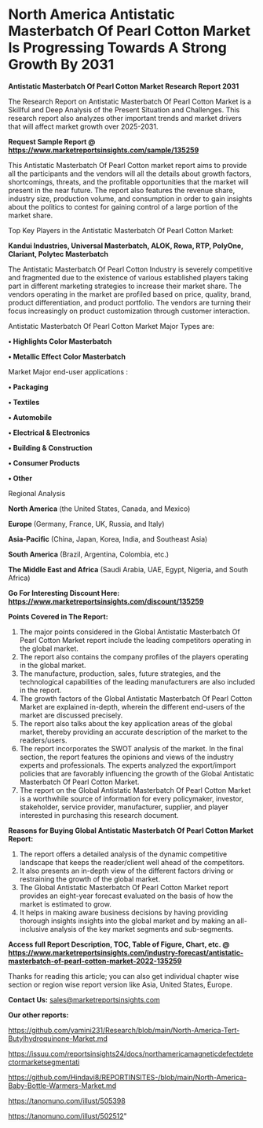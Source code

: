 # North America Antistatic Masterbatch Of Pearl Cotton Market Is Progressing Towards A Strong Growth By 2031

<strong>Antistatic Masterbatch Of Pearl Cotton Market Research Report 2031</strong>

The Research Report on Antistatic Masterbatch Of Pearl Cotton Market is a Skillful and Deep Analysis of the Present Situation and Challenges. This research report also analyzes other important trends and market drivers that will affect market growth over 2025-2031.

<strong>Request Sample Report @ <a href=https://www.marketreportsinsights.com/sample/135259>https://www.marketreportsinsights.com/sample/135259</a></strong>

This Antistatic Masterbatch Of Pearl Cotton market report aims to provide all the participants and the vendors will all the details about growth factors, shortcomings, threats, and the profitable opportunities that the market will present in the near future. The report also features the revenue share, industry size, production volume, and consumption in order to gain insights about the politics to contest for gaining control of a large portion of the market share.

Top Key Players in the Antistatic Masterbatch Of Pearl Cotton Market:

<strong>Kandui Industries, Universal Masterbatch, ALOK, Rowa, RTP, PolyOne, Clariant, Polytec Masterbatch</strong>

The Antistatic Masterbatch Of Pearl Cotton Industry is severely competitive and fragmented due to the existence of various established players taking part in different marketing strategies to increase their market share. The vendors operating in the market are profiled based on price, quality, brand, product differentiation, and product portfolio. The vendors are turning their focus increasingly on product customization through customer interaction.

Antistatic Masterbatch Of Pearl Cotton Market Major Types are:

<strong>• Highlights Color Masterbatch

• Metallic Effect Color Masterbatch</strong>

Market Major end-user applications :

<strong>• Packaging

• Textiles

• Automobile

• Electrical & Electronics

• Building & Construction

• Consumer Products

• Other</strong>

Regional Analysis

</u><strong><b>North America</b></strong> (the United States, Canada, and Mexico)

<strong><b>Europe </b></strong>(Germany, France, UK, Russia, and Italy)

<strong><b>Asia-Pacific</b></strong> (China, Japan, Korea, India, and Southeast Asia)

<strong><b>South America</b></strong> (Brazil, Argentina, Colombia, etc.)

<strong><b>The Middle East and Africa</b></strong> (Saudi Arabia, UAE, Egypt, Nigeria, and South Africa)

<strong>Go For Interesting Discount Here: <a href=https://www.marketreportsinsights.com/discount/135259>https://www.marketreportsinsights.com/discount/135259</a></strong>

<strong>Points Covered in The Report:</strong>
<ol>
  <li>The major points considered in the Global Antistatic Masterbatch Of Pearl Cotton Market report include the leading competitors operating in the global market.</li>
  <li>The report also contains the company profiles of the players operating in the global market.</li>
  <li>The manufacture, production, sales, future strategies, and the technological capabilities of the leading manufacturers are also included in the report.</li>
  <li>The growth factors of the Global Antistatic Masterbatch Of Pearl Cotton Market are explained in-depth, wherein the different end-users of the market are discussed precisely.</li>
  <li>The report also talks about the key application areas of the global market, thereby providing an accurate description of the market to the readers/users.</li>
  <li>The report incorporates the SWOT analysis of the market. In the final section, the report features the opinions and views of the industry experts and professionals. The experts analyzed the export/import policies that are favorably influencing the growth of the Global Antistatic Masterbatch Of Pearl Cotton Market.</li>
  <li>The report on the Global Antistatic Masterbatch Of Pearl Cotton Market is a worthwhile source of information for every policymaker, investor, stakeholder, service provider, manufacturer, supplier, and player interested in purchasing this research document.</li>
</ol>
<strong>Reasons for Buying Global Antistatic Masterbatch Of Pearl Cotton Market Report:</strong>

<ol>
  <li>The report offers a detailed analysis of the dynamic competitive landscape that keeps the reader/client well ahead of the competitors.</li>
  <li>It also presents an in-depth view of the different factors driving or restraining the growth of the global market.</li>
  <li>The Global Antistatic Masterbatch Of Pearl Cotton Market report provides an eight-year forecast evaluated on the basis of how the market is estimated to grow.</li>
  <li>It helps in making aware business decisions by having providing thorough insights insights into the global market and by making an all-inclusive analysis of the key market segments and sub-segments.</li>
</ol>
<strong>Access full Report Description, TOC, Table of Figure, Chart, etc. @ <a href=https://www.marketreportsinsights.com/industry-forecast/antistatic-masterbatch-of-pearl-cotton-market-2022-135259>https://www.marketreportsinsights.com/industry-forecast/antistatic-masterbatch-of-pearl-cotton-market-2022-135259</a></strong>


Thanks for reading this article; you can also get individual chapter wise section or region wise report version like Asia, United States, Europe.

<strong>Contact Us:</strong>
sales@marketreportsinsights.com

<strong>Our other reports:</strong>

<a href=https://github.com/yamini231/Research/blob/main/North-America-Tert-Butylhydroquinone-Market.md>https://github.com/yamini231/Research/blob/main/North-America-Tert-Butylhydroquinone-Market.md</a>

<a href=https://issuu.com/reportsinsights24/docs/northamericamagneticdefectdetectormarketsegmentati>https://issuu.com/reportsinsights24/docs/northamericamagneticdefectdetectormarketsegmentati</a>

<a href=https://github.com/Hindavi8/REPORTINSITES-/blob/main/North-America-Baby-Bottle-Warmers-Market.md>https://github.com/Hindavi8/REPORTINSITES-/blob/main/North-America-Baby-Bottle-Warmers-Market.md</a>

<a href=https://tanomuno.com/illust/505398>https://tanomuno.com/illust/505398</a>

<a href=https://tanomuno.com/illust/502512>https://tanomuno.com/illust/502512</a>"
  
